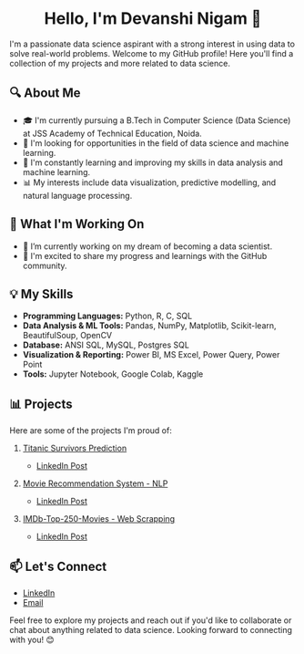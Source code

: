 <h1 align="center">Hello, I'm Devanshi Nigam 👋</h1>

I'm a passionate data science aspirant with a strong interest in using data to solve real-world problems. Welcome to my GitHub profile! Here you'll find a collection of my projects and more related to data science.

## 🔍 About Me

- 🎓 I'm currently pursuing a B.Tech in Computer Science (Data Science) at JSS Academy of Technical Education, Noida.
- 💼 I'm looking for opportunities in the field of data science and machine learning.
- 🌱 I'm constantly learning and improving my skills in data analysis and machine learning.
- 📊 My interests include data visualization, predictive modelling, and natural language processing.

## 🚀 What I'm Working On

- 🔭 I’m currently working on my dream of becoming a data scientist.
- 🌟 I'm excited to share my progress and learnings with the GitHub community.

## 💡 My Skills

- **Programming Languages:** Python, R, C, SQL
- **Data Analysis & ML Tools:** Pandas, NumPy, Matplotlib, Scikit-learn, BeautifulSoup, OpenCV
- **Database:** ANSI SQL, MySQL, Postgres SQL
- **Visualization & Reporting:** Power BI, MS Excel, Power Query, Power Point
- **Tools:** Jupyter Notebook, Google Colab, Kaggle

## 📊 Projects

Here are some of the projects I'm proud of:

1. [Titanic Survivors Prediction](https://github.com/Devanshi1206/Project--Titanic_Survivor_Prediction)
   - [LinkedIn Post](https://www.linkedin.com/posts/devanshi-nigam_internship-bharatintern-datascienceintern-activity-7114632007631941632-HiP3?utm_source=share&utm_medium=member_desktop)

2. [Movie Recommendation System - NLP](https://github.com/Devanshi1206/CodeClauseInternship_MovieRecommendationSystem)
   - [LinkedIn Post](https://www.linkedin.com/posts/devanshi-nigam_internship-codeclause-datascienceintern-activity-7112135747868012544-Yl57?utm_source=share&utm_medium=member_desktop)

3. [IMDb-Top-250-Movies - Web Scrapping](https://github.com/Devanshi1206/Project--IMDb-Top-250-Movies)
   - [LinkedIn Post](https://www.linkedin.com/posts/devanshi-nigam_datascience-dataanalytics-webscraping-activity-7100423865658437633-te-J?utm_source=share&utm_medium=member_desktop)

## 📫 Let's Connect

- [LinkedIn](www.linkedin.com/in/devanshi-nigam/)
- [Email](mailto:devanshinigam12@gmail.com)

Feel free to explore my projects and reach out if you'd like to collaborate or chat about anything related to data science. Looking forward to connecting with you! 😊
 

<!--
**Devanshi1206/Devanshi1206** is a ✨ _special_ ✨ repository because its `README.md` (this file) appears on your GitHub profile.

Here are some ideas to get you started:

- 🔭 I’m currently working on ...
- 🌱 I’m currently learning ...
- 👯 I’m looking to collaborate on ...
- 🤔 I’m looking for help with ...
- 💬 Ask me about ...
- 📫 How to reach me: ...
- 😄 Pronouns: ...
- ⚡ Fun fact: ...


# Hi, This is Devanshi Nigam 👋

I'm a pre-final year **Computer Science with specialization in Data Science** student from **JSS Academy of Technical Education, Noida**.<br> 
I'm an aspiring **Data Science**.<be>

- 👨‍💻 All of my projects are available at [Github](https://github.com/Devanshi1206?tab=repositories)

- 📫 How to reach me **devanshinigam12@gmail.com**

- 📄 Know More [LinkedIn](https://www.linkedin.com/in/devanshi-nigam/)


<h3 align="left">Connect with me:</h3>
<a href="https://www.linkedin.com/in/devanshi-nigam/" alt="Linkedin">
  <img alt="guilyx's LinkdeIN" width="30px" src="https://user-images.githubusercontent.com/57393186/151711211-5c29f763-d28a-4b7a-a741-1f8c0dd2fe0e.png" />
</a>&nbsp;&nbsp;
<a href="mailto:devanshinigam12@gmail.com" alt="Contact me">
  <img src="https://raw.githubusercontent.com/jayehernandez/jayehernandez/3f5402efef9a0ae89211a6e04609558e862ca616/readme/mail-fill.svg" width="30px">
</a>&nbsp;&nbsp;

-->
